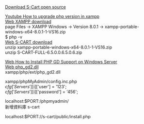 

[Download S-Cart open source](https://s-cart.org/en/download.html)  




[Youtube How to upgrade php version in xampp](https://www.youtube.com/watch?v=75tzlkJphwQ&ab_channel=TSDurjoy)   
[Web XAMPP download](https://sourceforge.net/projects/xampp/)   
page Files  ->  XAMPP Windows -> Version 8.0.1 -> xampp-portable-windows-x64-8.0.1-1-VS16.zip      
$ php -v    
[Web S-CART download](https://s-cart.org/en/download.html)   
unzip xampp-portable-windows-x64-8.0.1-1-VS16.zip   
unzip S-CART-FULL-6.5.0.0.6.5.0.6.zip   

[Web How to Install PHP GD Support on Windows Server](https://www.codexworld.com/how-to/install-php-gd-library-windows-server/)   
[Web php_gd2.dll](https://cn.dll-files.com/)    
xampp/php/ext/php_gd2.dll   

xampp/phpMyAdmin/config.inc.php   
$cfg['Servers'][$i]['user'] = '123';   
$cfg['Servers'][$i]['password'] = '456';   

localhost:$PORT:/phpmyadmin/    
新增資料庫 s-cart    

localhost:$PORT://s-cart/public/install.php   



